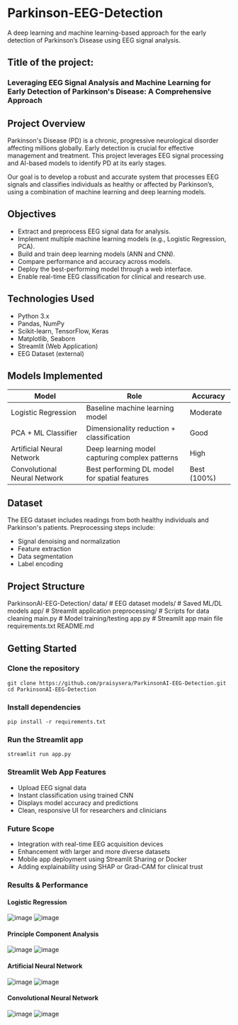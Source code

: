 # Parkinson-EEG-Detection
A deep learning and machine learning-based approach for the early detection of Parkinson’s Disease using EEG signal analysis.

## Title of the project: 
### Leveraging EEG Signal Analysis and Machine Learning for Early Detection of Parkinson's Disease: A Comprehensive Approach

## Project Overview
Parkinson's Disease (PD) is a chronic, progressive neurological disorder affecting millions globally. Early detection is crucial for effective management and treatment. This project leverages EEG signal processing and AI-based models to identify PD at its early stages.

Our goal is to develop a robust and accurate system that processes EEG signals and classifies individuals as healthy or affected by Parkinson’s, using a combination of machine learning and deep learning models.

## Objectives
* Extract and preprocess EEG signal data for analysis.
* Implement multiple machine learning models (e.g., Logistic Regression, PCA).
* Build and train deep learning models (ANN and CNN).
* Compare performance and accuracy across models.
* Deploy the best-performing model through a web interface.
* Enable real-time EEG classification for clinical and research use.

## Technologies Used
* Python 3.x
* Pandas, NumPy
* Scikit-learn, TensorFlow, Keras
* Matplotlib, Seaborn
* Streamlit (Web Application)
* EEG Dataset (external)

## Models Implemented

| Model                        | Role                                           |  Accuracy                  |     
|------------------------------|----------------------------------------------- |----------------------------|
| Logistic Regression	         | Baseline machine learning model	              | Moderate                   |
| PCA + ML Classifier          |Dimensionality reduction + classification	      | Good                       |
| Artificial Neural Network	   | Deep learning model capturing complex patterns |	High                       |
| Convolutional Neural Network |	Best performing DL model for spatial features	| Best (100%)                |

## Dataset
The EEG dataset includes readings from both healthy individuals and Parkinson's patients. Preprocessing steps include:

* Signal denoising and normalization
* Feature extraction
* Data segmentation
* Label encoding

##  Project Structure
ParkinsonAI-EEG-Detection/
data/                   # EEG dataset
models/                 # Saved ML/DL models
app/                    # Streamlit application
preprocessing/          # Scripts for data cleaning
main.py                 # Model training/testing
app.py                  # Streamlit app main file
requirements.txt
README.md

## Getting Started
### Clone the repository
```
git clone https://github.com/praisysera/ParkinsonAI-EEG-Detection.git
cd ParkinsonAI-EEG-Detection
```

### Install dependencies
```
pip install -r requirements.txt
```
### Run the Streamlit app
```
streamlit run app.py
```

### Streamlit Web App Features
* Upload EEG signal data
* Instant classification using trained CNN
* Displays model accuracy and predictions
* Clean, responsive UI for researchers and clinicians

### Future Scope
* Integration with real-time EEG acquisition devices
* Enhancement with larger and more diverse datasets
* Mobile app deployment using Streamlit Sharing or Docker
* Adding explainability using SHAP or Grad-CAM for clinical trust

### Results & Performance

#### Logistic Regression
![image](https://github.com/user-attachments/assets/3074501e-63a0-4de1-acfc-69f6d3b8b20c)
![image](https://github.com/user-attachments/assets/0ba900c3-3b8b-4d52-bdb5-48c89f5ca170)

#### Principle Component Analysis
![image](https://github.com/user-attachments/assets/6759ca05-6973-4980-81c4-f595a77a3b8b)
![image](https://github.com/user-attachments/assets/49eaf22b-7c42-4e90-bb14-00c937e248d3)

#### Artificial Neural Network
![image](https://github.com/user-attachments/assets/1f88e5a5-a2f7-4c36-877f-1b6c6616f57a)
![image](https://github.com/user-attachments/assets/75b856df-d954-4fed-a62d-0727e9dad05e)

#### Convolutional Neural Network
![image](https://github.com/user-attachments/assets/9f174ce0-1c1a-48b8-9b21-712787b52b94)
![image](https://github.com/user-attachments/assets/f182ae4c-286e-41f0-8ac0-5c59039cf982)





